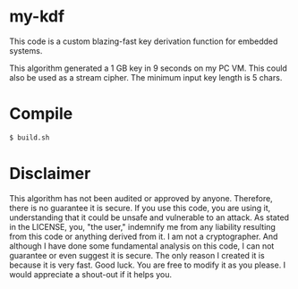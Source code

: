 # my-kdf
This code is a custom blazing-fast key derivation function for embedded systems.

This algorithm generated a 1 GB key in 9 seconds on my PC VM. 
This could also be used as a stream cipher.
The minimum input key length is 5 chars.

# Compile
```sh
$ build.sh
```

# Disclaimer
This algorithm has not been audited or approved by anyone. Therefore, there is no guarantee it is secure. If you use this code, you are using it, understanding that it could be unsafe and vulnerable to an attack. As stated in the LICENSE, you, "the user," indemnify me from any liability resulting from this code or anything derived from it. I am not a cryptographer. And although I have done some fundamental analysis on this code, I can not guarantee or even suggest it is secure. The only reason I created it is because it is very fast. Good luck. You are free to modify it as you please. I would appreciate a shout-out if it helps you.